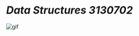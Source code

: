 
# *Data Structures 3130702*

![gif](https://i.pinimg.com/originals/e2/9a/31/e29a31c78bcc0d07c612adc77acc09a0.gif)

